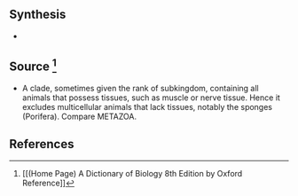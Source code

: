 ## Synthesis
- 
## Source [^1]
- A clade, sometimes given the rank of subkingdom, containing all animals that possess tissues, such as muscle or nerve tissue. Hence it excludes multicellular animals that lack tissues, notably the sponges (Porifera). Compare METAZOA.
## References

[^1]: [[(Home Page) A Dictionary of Biology 8th Edition by Oxford Reference]]